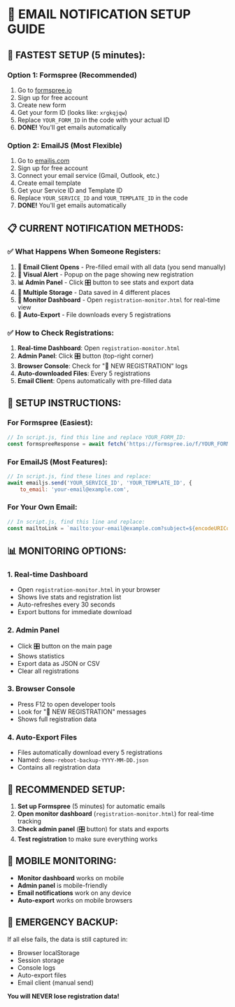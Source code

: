 # 📧 EMAIL NOTIFICATION SETUP GUIDE

## 🚀 **FASTEST SETUP (5 minutes):**

### **Option 1: Formspree (Recommended)**
1. Go to [formspree.io](https://formspree.io)
2. Sign up for free account
3. Create new form
4. Get your form ID (looks like: `xrgkqjqw`)
5. Replace `YOUR_FORM_ID` in the code with your actual ID
6. **DONE!** You'll get emails automatically

### **Option 2: EmailJS (Most Flexible)**
1. Go to [emailjs.com](https://www.emailjs.com)
2. Sign up for free account
3. Connect your email service (Gmail, Outlook, etc.)
4. Create email template
5. Get your Service ID and Template ID
6. Replace `YOUR_SERVICE_ID` and `YOUR_TEMPLATE_ID` in the code
7. **DONE!** You'll get emails automatically

## 📋 **CURRENT NOTIFICATION METHODS:**

### **✅ What Happens When Someone Registers:**

1. **📧 Email Client Opens** - Pre-filled email with all data (you send manually)
2. **🔔 Visual Alert** - Popup on the page showing new registration
3. **📊 Admin Panel** - Click 🎛️ button to see stats and export data
4. **💾 Multiple Storage** - Data saved in 4 different places
5. **📱 Monitor Dashboard** - Open `registration-monitor.html` for real-time view
6. **📄 Auto-Export** - File downloads every 5 registrations

### **✅ How to Check Registrations:**

1. **Real-time Dashboard**: Open `registration-monitor.html`
2. **Admin Panel**: Click 🎛️ button (top-right corner)
3. **Browser Console**: Check for "🚨 NEW REGISTRATION" logs
4. **Auto-downloaded Files**: Every 5 registrations
5. **Email Client**: Opens automatically with pre-filled data

## 🔧 **SETUP INSTRUCTIONS:**

### **For Formspree (Easiest):**
```javascript
// In script.js, find this line and replace YOUR_FORM_ID:
const formspreeResponse = await fetch('https://formspree.io/f/YOUR_FORM_ID', {
```

### **For EmailJS (Most Features):**
```javascript
// In script.js, find these lines and replace:
await emailjs.send('YOUR_SERVICE_ID', 'YOUR_TEMPLATE_ID', {
    to_email: 'your-email@example.com',
```

### **For Your Own Email:**
```javascript
// In script.js, find this line and replace:
const mailtoLink = `mailto:your-email@example.com?subject=${encodeURIComponent(subject)}&body=${encodeURIComponent(body)}`;
```

## 📊 **MONITORING OPTIONS:**

### **1. Real-time Dashboard**
- Open `registration-monitor.html` in your browser
- Shows live stats and registration list
- Auto-refreshes every 30 seconds
- Export buttons for immediate download

### **2. Admin Panel**
- Click 🎛️ button on the main page
- Shows statistics
- Export data as JSON or CSV
- Clear all registrations

### **3. Browser Console**
- Press F12 to open developer tools
- Look for "🚨 NEW REGISTRATION" messages
- Shows full registration data

### **4. Auto-Export Files**
- Files automatically download every 5 registrations
- Named: `demo-reboot-backup-YYYY-MM-DD.json`
- Contains all registration data

## 🎯 **RECOMMENDED SETUP:**

1. **Set up Formspree** (5 minutes) for automatic emails
2. **Open monitor dashboard** (`registration-monitor.html`) for real-time tracking
3. **Check admin panel** (🎛️ button) for stats and exports
4. **Test registration** to make sure everything works

## 📱 **MOBILE MONITORING:**

- **Monitor dashboard** works on mobile
- **Admin panel** is mobile-friendly
- **Email notifications** work on any device
- **Auto-export** works on mobile browsers

## 🚨 **EMERGENCY BACKUP:**

If all else fails, the data is still captured in:
- Browser localStorage
- Session storage
- Console logs
- Auto-export files
- Email client (manual send)

**You will NEVER lose registration data!**
